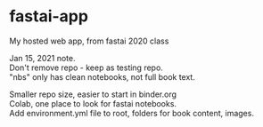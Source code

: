 # fastai-app
My hosted web app, from fastai 2020 class

Jan 15, 2021 note.  
Don't remove repo - keep as testing repo.  
"nbs" only has clean notebooks, not full book text. 

Smaller repo size, easier to start in binder.org  
Colab, one place to look for fastai notebooks.  
Add environment.yml file to root, folders for book content, images.  
